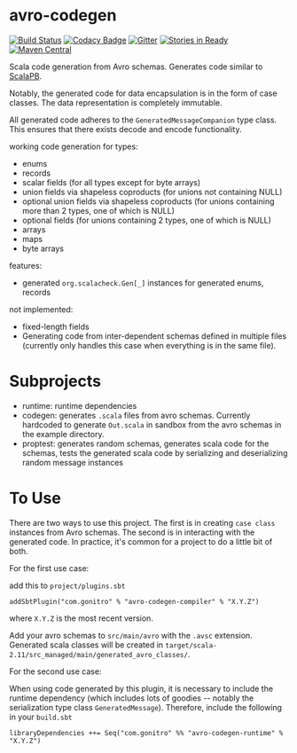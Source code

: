 avro-codegen
============
[![Build Status](https://travis-ci.org/malcolmgreaves/avro-codegen.svg?branch=master)](https://travis-ci.org/malcolmgreaves/avro-codegen) [![Codacy Badge](https://api.codacy.com/project/badge/Grade/fe5fab0140fc4a05ad5bcef6972b0409)](https://www.codacy.com/app/greavesmalcolm/avro-codegen?utm_source=github.com&amp;utm_medium=referral&amp;utm_content=malcolmgreaves/avro-codegen&amp;utm_campaign=Badge_Grade) [![Gitter](https://badges.gitter.im/malcolmgreaves/avro-codegen.svg)](https://gitter.im/malcolmgreaves/avro-codegen?utm_source=badge&utm_medium=badge&utm_campaign=pr-badge) [![Stories in Ready](https://badge.waffle.io/malcolmgreaves/avro-codegen.png?label=ready&title=Ready)](https://waffle.io/malcolmgreaves/avro-codegen) [![Maven Central](https://maven-badges.herokuapp.com/maven-central/io.malcolmgreaves/avro-codegen-runtime_2.12/badge.svg?style=plastic)](https://maven-badges.herokuapp.com/maven-central/io.malcolmgreaves/avro-codegen-runtime_2.12)

Scala code generation from Avro schemas. Generates code similar to [ScalaPB](https://github.com/trueaccord/ScalaPB).

Notably, the generated code for data encapsulation is in the form of case classes. The data representation is completely immutable.

All generated code adheres to the `GeneratedMessageCompanion` type class. This ensures that there exists decode and encode functionality.

working code generation for types:
* enums
* records
* scalar fields (for all types except for byte arrays)
* union fields via shapeless coproducts (for unions not containing NULL)
* optional union fields via shapeless coproducts (for unions containing more than 2 types, one of which is NULL)
* optional fields (for unions containing 2 types, one of which is NULL)
* arrays
* maps
* byte arrays

features:
* generated `org.scalacheck.Gen[_]` instances for generated enums, records

not implemented:
* fixed-length fields
* Generating code from inter-dependent schemas defined in multiple files (currently only handles this case when everything is in the same file).

Subprojects
==================
* runtime: runtime dependencies
* codegen: generates `.scala` files from avro schemas. Currently hardcoded to generate `Out.scala` in sandbox from the avro schemas in the example directory.
* proptest: generates random schemas, generates scala code for the schemas, tests the generated scala code by serializing and deserializing random message instances

To Use
============

There are two ways to use this project. The first is in creating `case class` instances from Avro schemas. The second is in interacting with the generated code. In practice, it's common for a project to do a little bit of both.

For the first use case:

add this to `project/plugins.sbt`
```
addSbtPlugin("com.gonitro" % "avro-codegen-compiler" % "X.Y.Z")
```

where `X.Y.Z` is the most recent version.

Add your avro schemas to `src/main/avro` with the `.avsc` extension. Generated scala classes will be created in `target/scala-2.11/src_managed/main/generated_avro_classes/`.

For the second use case:

When using code generated by this plugin, it is necessary to include the runtime dependency (which includes lots of goodies -- notably the serialization type class `GeneratedMessage`). Therefore, include the following in your `build.sbt`

```
libraryDependencies ++= Seq("com.gonitro" %% "avro-codegen-runtime" % "X.Y.Z")
```
